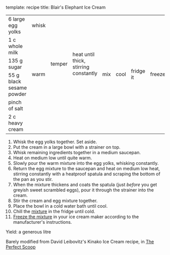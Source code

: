 template: recipe
title: Blair's Elephant Ice Cream

<table>
  <tr>
    <td>6 large egg yolks</td>
    <td>whisk</td>
    <td rowspan="5">temper</td>
    <td rowspan="5">heat until thick, stirring constantly</td>
    <td rowspan="6">mix</td>
    <td rowspan="6">cool</td>
    <td rowspan="6">fridge it</td>
    <td rowspan="6">freeze</td>
  </tr>
  <tr>
    <td>1&nbsp;c whole milk</td>
    <td rowspan="4">warm</td>
  </tr>
  <tr>
    <td>135&nbsp;g sugar</td>
  </tr>
  <tr>
    <td>55&nbsp;g black sesame powder</td>
  </tr>
  <tr>
    <td>pinch of salt</td>
  </tr>
  <tr>
    <td>2&nbsp;c heavy cream</td>
    <td class="righthide" colspan="3">&nbsp;</td>
  </tr>
</table>

<ol>
  <li>Whisk the egg yolks together. Set aside.</li>
  <li>Put the cream in a large bowl with a strainer on top.</li>
  <li>Whisk remaining ingredients together in a medium saucepan.</li>
  <li>Heat on medium low until quite warm.</li>
  <li>Slowly pour the warm mixture into the egg yolks, whisking constantly.</li>
  <li>Return the egg mixture to the saucepan and heat on medium low heat, stirring constantly with a heatproof spatula and scraping the bottom of the pan as you stir.</li>
  <li>When the mixture thickens and coats the spatula (just <i>before</i> you get greyish sweet scrambled eggs), pour it through the strainer into the cream.</li>
  <li>Stir the cream and egg mixture together.</li>
  <li>Place the bowl in a cold water bath until cool.</li>
  <li>Chill the <a href="{static}/Recipes/images/blairsElephantIceCreamMixture.jpg">mixture</a> in the fridge until cold.</li>
  <li><a href="{static}/Recipes/images/blairsElephantIceCreamFrozen.jpg">Freeze the mixture</a> in your ice cream maker according to the manufacturer's instructions.</li>
</ol>

<p>Yield: a generous litre</p>
<p class="confession">Barely modified from David Leibovitz's Kinako Ice Cream recipe, in <a href="http://www.amazon.com/exec/obidos/ASIN/1580088082/davidleboviswebs">The Perfect Scoop</a></p>
